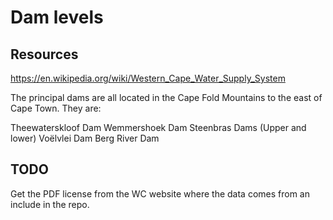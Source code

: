 # Dam levels


## Resources

https://en.wikipedia.org/wiki/Western_Cape_Water_Supply_System

The principal dams are all located in the Cape Fold Mountains to the east of Cape Town. They are:

Theewaterskloof Dam
Wemmershoek Dam
Steenbras Dams (Upper and lower)
Voëlvlei Dam
Berg River Dam


## TODO

Get the PDF license from the WC website where the data comes from an include in the repo.
